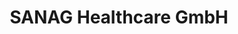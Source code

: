 ---
title: "SANAG Healthcare GmbH"
url: /neusiedl-am-see/sanag-healthcare-gmbh/
shop: Sanitätshaus
---